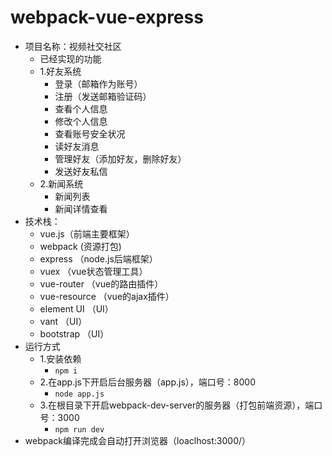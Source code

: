 # webpack-vue-express
- 项目名称：视频社交社区
  - 已经实现的功能
  - 1.好友系统
    - 登录（邮箱作为账号）
    - 注册（发送邮箱验证码）
    - 查看个人信息
    - 修改个人信息
    - 查看账号安全状况
    - 读好友消息
    - 管理好友（添加好友，删除好友）
    - 发送好友私信
  - 2.新闻系统
    - 新闻列表
    - 新闻详情查看
- 技术栈：
  - vue.js（前端主要框架）
  - webpack (资源打包)
  - express （node.js后端框架）
  - vuex （vue状态管理工具）
  - vue-router （vue的路由插件）
  - vue-resource （vue的ajax插件）
  - element UI （UI）
  - vant （UI）
  - bootstrap （UI）
- 运行方式
  - 1.安装依赖
    - ```npm i  ```
  - 2.在app.js下开启后台服务器（app.js），端口号：8000
    - ```node app.js ```
  - 3.在根目录下开启webpack-dev-server的服务器（打包前端资源），端口号：3000
    - ```npm run dev ```
- webpack编译完成会自动打开浏览器（loaclhost:3000/）
    
  
    
